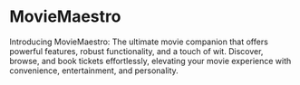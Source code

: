 # MovieMaestro
Introducing MovieMaestro: The ultimate movie companion that offers powerful features, robust functionality, and a touch of wit. Discover, browse, and book tickets effortlessly, elevating your movie experience with convenience, entertainment, and personality.
